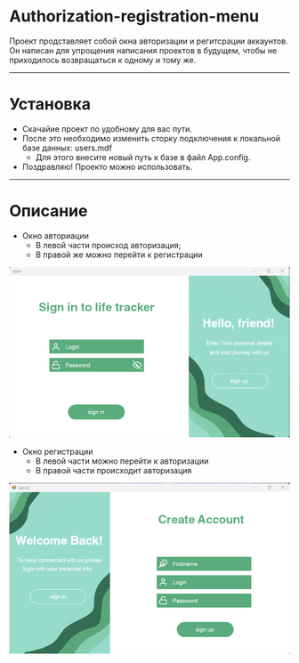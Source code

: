 # Authorization-registration-menu
Проект продставляет собой окна авторизации и регитсрации аккаунтов. Он написан для упрощения написания проектов в будущем, чтобы не приходилось возвращаться к одному и тому же.
___
# Установка 
* Скачайие проект по удобному для вас пути.
* После это необходимо изменить сторку подключения к локальной базе данных: users.mdf
  * Для этого внесите новый путь к базе в файл App.config.
* Поздравляю! Проекто можно использовать.
___
# Описание 
* Окно авториации
  * В левой части происход авторизация;
  * В правой же можно перейти к регистрации
<img src="images/SignIn.png" width="1000">

* Окно регистрации
  * В левой части можно перейти к авторизации
  * В правой части происходит авторизация
<img src="images/SignUp.png" width="1000">
